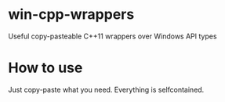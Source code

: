 # win-cpp-wrappers
Useful copy-pasteable C++11 wrappers over Windows API types

# How to use
Just copy-paste what you need. Everything is selfcontained.
